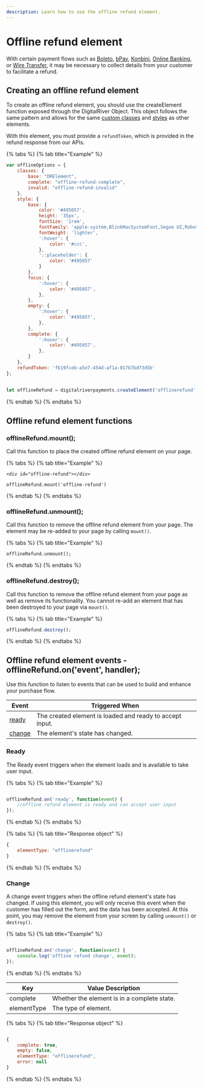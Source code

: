 ```yaml
---
description: Learn how to use the offline refund element.
---
```


# Offline refund element

With certain payment flows such as [Boleto](../../../payments/payments-solutions/digitalriver.js/payment-methods/configuring-boleto.md), [bPay](../../../payments/payments-solutions/digitalriver.js/payment-methods/bpay.md), [Konbini](../../../payments/payments-solutions/digitalriver.js/payment-methods/konbini.md), [Online Banking](../../../payments/payments-solutions/digitalriver.js/payment-methods/online-banking.md), or [Wire Transfer](../../../payments/payments-solutions/digitalriver.js/payment-methods/wire-transfer.md), it may be necessary to collect details from your customer to facilitate a refund.&#x20;

## Creating an offline refund element

To create an offline refund element, you should use the createElement function exposed through the DigitalRiver Object. This object follows the same pattern and allows for the same [custom classes](./#custom-classes) and [styles](./#custom-styles) as other elements.

With this element, you must provide a `refundToken`, which is provided in the refund response from our APIs.

{% tabs %}
{% tab title="Example" %}
```javascript
var offlineOptions = {
    classes: {
        base: "DRElement",
        complete: "offline-refund-complete",
        invalid: "offline-refund-invalid"
    },
    style: {
        base: {
            color: '#495057',
            height: '35px',
            fontSize: '1rem',
            fontFamily: 'apple-system,BlinkMacSystemFont,Segoe UI,Roboto,Helvetica Neue,Arial,sans-serif',
            fontWeight: 'lighter',
            ':hover': {
                color: '#ccc',
            },
            '::placeholder': {
                color: '#495057'
            }
        },
        focus: {
            ':hover': {
                color: '#495057',
            },
        },
        empty: {
            ':hover': {
                color: '#495057',
            },
        },
        complete: {
            ':hover': {
                color: '#495057',
            },
        }
    },
    refundToken: 'fb19fceb-a5e7-454d-af1a-017b7bd73d5b'
};
 
 
let offlineRefund = digitalriverpayments.createElement('offlinerefund', offlineOptions);
```
{% endtab %}
{% endtabs %}

## Offline refund element functions

### offlineRefund.mount();

Call this function to place the created offline refund element on your page.

{% tabs %}
{% tab title="Example" %}
```markup
<div id="offline-refund"></div>
 
offlineRefund.mount('offline-refund')
```
{% endtab %}
{% endtabs %}

### offlineRefund.unmount();

Call this function to remove the offline refund element from your page. The element may be re-added to your page by calling `mount()`.

{% tabs %}
{% tab title="Example" %}
```markup
offlineRefund.unmount();
```
{% endtab %}
{% endtabs %}

### offlineRefund.destroy();

Call this function to remove the offline refund element from your page as well as remove its functionality. You cannot re-add an element that has been destroyed to your page via `mount()`.

{% tabs %}
{% tab title="Example" %}
```javascript
offlineRefund.destroy();
```
{% endtab %}
{% endtabs %}

## Offline refund element events - offlineRefund.on('event', handler);

Use this function to listen to events that can be used to build and enhance your purchase flow.

| Event                                      | Triggered When                                           |
| ------------------------------------------ | -------------------------------------------------------- |
| [ready](offline-refund-element.md#ready)   | The created element is loaded and ready to accept input. |
| [change](offline-refund-element.md#change) | The element's state has changed.                         |

### Ready

The Ready event triggers when the element loads and is available to take user input.

{% tabs %}
{% tab title="Example" %}
```javascript

offlineRefund.on('ready', function(event) {
    //offline refund element is ready and can accept user input
});
```
{% endtab %}
{% endtabs %}

{% tabs %}
{% tab title="Response object" %}
```javascript
{
    elementType: "offlinerefund"
}
```
{% endtab %}
{% endtabs %}

### Change

A change event triggers when the offline refund element's state has changed. If using this element, you will only receive this event when the customer has filled out the form, and the data has been accepted. At this point, you may remove the element from your screen by calling `unmount()` or `destroy()`.

{% tabs %}
{% tab title="Example" %}
```javascript

offlineRefund.on('change', function(event) {
    console.log('offline refund change', event);
});
```
{% endtab %}
{% endtabs %}

| Key         | Value Description                           |
| ----------- | ------------------------------------------- |
| complete    | Whether the element is in a complete state. |
| elementType | The type of element.                        |

{% tabs %}
{% tab title="Response object" %}
```javascript

{
    complete: true,
    empty: false,
    elementType: "offlinerefund",
    error: null
}
```
{% endtab %}
{% endtabs %}

